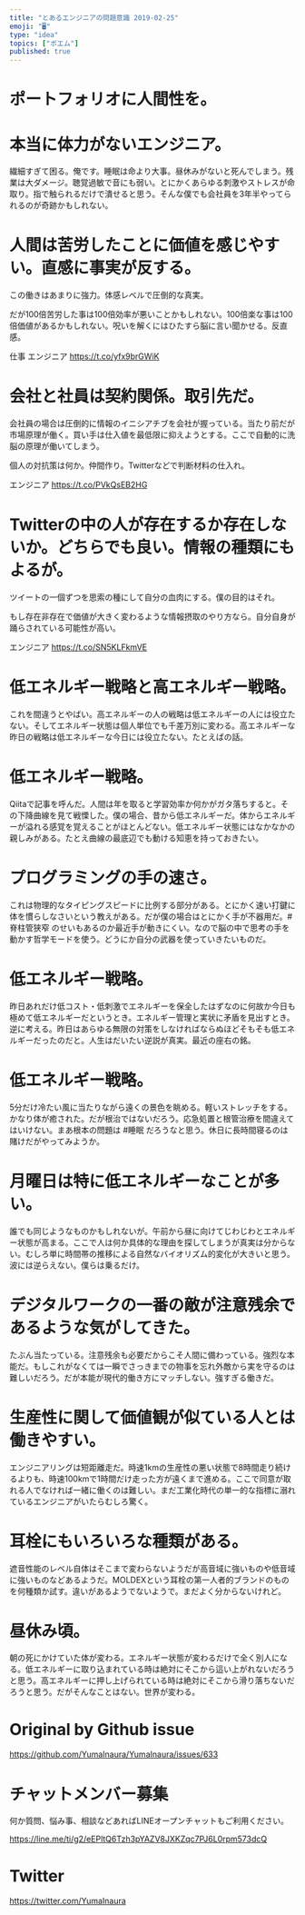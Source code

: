 ```yaml
---
title: "とあるエンジニアの問題意識 2019-02-25"
emoji: "🖥"
type: "idea"
topics: ["ポエム"]
published: true
---
```


# ポートフォリオに人間性を。

# 本当に体力がないエンジニア。
繊細すぎて困る。俺です。睡眠は命より大事。昼休みがないと死んでしまう。残業は大ダメージ。聴覚過敏で音にも弱い。とにかくあらゆる刺激やストレスが命取り。指で触られるだけで潰せると思う。そんな僕でも会社員を3年半やってられるのが奇跡かもしれない。 
# 人間は苦労したことに価値を感じやすい。直感に事実が反する。

この働きはあまりに強力。体感レベルで圧倒的な真実。

だが100倍苦労した事は100倍効率が悪いことかもしれない。100倍楽な事は100倍価値があるかもしれない。呪いを解くにはひたすら脳に言い聞かせる。反直感。

仕事 エンジニア <https://t.co/yfx9brGWiK> 
# 会社と社員は契約関係。取引先だ。

会社員の場合は圧倒的に情報のイニシアチブを会社が握っている。当たり前だが市場原理が働く。買い手は仕入値を最低限に抑えようとする。ここで自動的に洗脳の原理が働いてしまう。

個人の対抗策は何か。仲間作り。Twitterなどで判断材料の仕入れ。

エンジニア <https://t.co/PVkQsEB2HG> 
# Twitterの中の人が存在するか存在しないか。どちらでも良い。情報の種類にもよるが。

ツイートの一個ずつを思索の種にして自分の血肉にする。僕の目的はそれ。

もし存在非存在で価値が大きく変わるような情報摂取のやり方なら。自分自身が踊らされている可能性が高い。

エンジニア <https://t.co/SN5KLFkmVE>

# 低エネルギー戦略と高エネルギー戦略。
これを間違うとやばい。高エネルギーの人の戦略は低エネルギーの人には役立たない。そしてエネルギー状態は個人単位でも千差万別に変わる。高エネルギーな昨日の戦略は低エネルギーな今日には役立たない。たとえばの話。

# 低エネルギー戦略。
Qiitaで記事を呼んだ。人間は年を取ると学習効率か何かがガタ落ちすると。その下降曲線を見て戦慄した。僕の場合、昔から低エネルギーだ。体からエネルギーが溢れる感覚を覚えることがほとんどない。低エネルギー状態にはなかなかの親しみがある。たとえ曲線の最底辺でも動ける知恵を持っておきたい。

# プログラミングの手の速さ。
これは物理的なタイピングスピードに比例する部分がある。とにかく速い打鍵に体を慣らしなさいという教えがある。だが僕の場合はとにかく手が不器用だ。#脊柱管狭窄 のせいもあるのか最近手が動きにくい。なので脳の中で思考の手を動かす哲学モードを使う。どうにか自分の武器を使っていきたいものだ。

# 低エネルギー戦略。
昨日あれだけ低コスト・低刺激でエネルギーを保全したはずなのに何故か今日も極めて低エネルギーだというとき。エネルギー管理と実状に矛盾を見出すとき。逆に考える。昨日はあらゆる無限の対策をしなければならぬほどそもそも低エネルギーだったのだと。人生はだいたい逆説が真実。最近の座右の銘。

# 低エネルギー戦略。
5分だけ冷たい風に当たりながら遠くの景色を眺める。軽いストレッチをする。かなり体が癒された。だが根治ではないだろう。応急処置と根管治療を間違えてはいけない。まあ根本の問題は #睡眠 だろうなと思う。休日に長時間寝るのは賭けだがやってみようか。

# 月曜日は特に低エネルギーなことが多い。
誰でも同じようなものかもしれないが。午前から昼に向けてじわじわとエネルギー状態が高まる。ここで人は何か具体的な理由を探してしまうが真実は分からない。むしろ単に時間帯の推移による自然なバイオリズム的変化が大きいと思う。波には逆らえない。僕らは乗るだけ。

# デジタルワークの一番の敵が注意残余であるような気がしてきた。
たぶん当たっている。注意残余も必要だからこそ人間に備わっている。強烈な本能だ。もしこれがなくては一瞬でさっきまでの物事を忘れ外敵から実を守るのは難しいだろう。だが本能が現代的働き方にマッチしない。強すぎる働きだ。

# 生産性に関して価値観が似ている人とは働きやすい。
エンジニアリングは短距離走だ。時速1kmの生産性の悪い状態で8時間走り続けるよりも、時速100kmで1時間だけ走った方が遠くまで進める。ここで同意が取れる人でなければ一緒に働くのは難しい。まだ工業化時代の単一的な指標に溺れているエンジニアがいたらむしろ驚く。

# 耳栓にもいろいろな種類がある。
遮音性能のレベル自体はそこまで変わらないようだが高音域に強いものや低音域に強いものなどあるようだ。MOLDEXという耳栓の第一人者的ブランドのものを何種類か試す。違いがあるようでないようで。まだよく分からないけれど。

# 昼休み頃。
朝の死にかけていた体が変わる。エネルギー状態が変わるだけで全く別人になる。低エネルギーに取り込まれている時は絶対にそこから這い上がれないだろうと思う。高エネルギーに押し上げられている時は絶対にそこから滑り落ちないだろうと思う。だがそんなことはない。世界が変わる。

# Original by Github issue

https://github.com/YumaInaura/YumaInaura/issues/633








<!-- Update From Qiita API -->

# チャットメンバー募集


何か質問、悩み事、相談などあればLINEオープンチャットもご利用ください。

https://line.me/ti/g2/eEPltQ6Tzh3pYAZV8JXKZqc7PJ6L0rpm573dcQ





# Twitter


https://twitter.com/YumaInaura


<!-- Update From Qiita API -->


